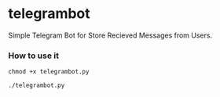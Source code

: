 # telegrambot
Simple Telegram Bot for Store Recieved Messages from Users.

### How to use it

`chmod +x telegrambot.py` 

`./telegrambot.py`
